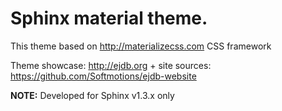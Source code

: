 # Sphinx material theme. 

This theme based on http://materializecss.com CSS framework

Theme showcase: http://ejdb.org + site sources: https://github.com/Softmotions/ejdb-website 

**NOTE:** Developed for Sphinx v1.3.x only





